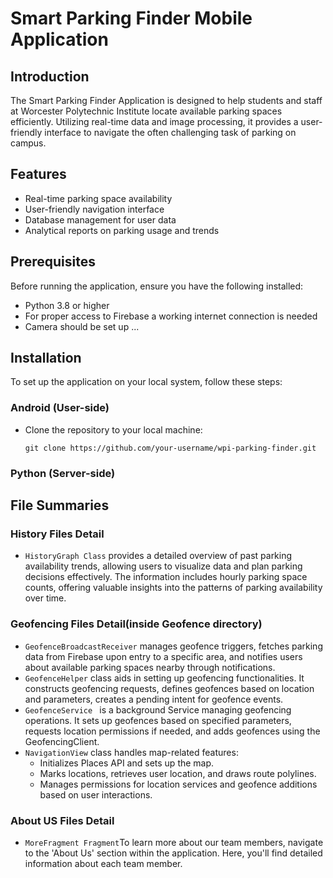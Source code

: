 # Smart Parking Finder Mobile Application

## Introduction

The Smart Parking Finder Application is designed to help students and staff at Worcester Polytechnic Institute locate available parking spaces efficiently. Utilizing real-time data and image processing, it provides a user-friendly interface to navigate the often challenging task of parking on campus.


## Features

- Real-time parking space availability
- User-friendly navigation interface
- Database management for user data
- Analytical reports on parking usage and trends

## Prerequisites

Before running the application, ensure you have the following installed:
- Python 3.8 or higher
- For proper access to Firebase a working internet connection is needed
- Camera should be set up ... 


## Installation

To set up the application on your local system, follow these steps:
### Android (User-side)
+ Clone the repository to your local machine:
    
      git clone https://github.com/your-username/wpi-parking-finder.git
### Python (Server-side)

## File Summaries

### History Files Detail
- `HistoryGraph Class`  provides a detailed overview of past parking availability trends, allowing users to visualize data and plan parking decisions effectively. The information includes hourly parking space counts, offering valuable insights into the patterns of parking availability over time.

### Geofencing Files Detail(inside Geofence directory)
- `GeofenceBroadcastReceiver` manages geofence triggers, fetches parking data from Firebase upon entry to a specific area, and notifies users about available parking spaces nearby through notifications.
- `GeofenceHelper` class aids in setting up geofencing functionalities. It constructs geofencing requests, defines geofences based on location and parameters, creates a pending intent for geofence events.
- `GeofenceService ` is a background Service managing geofencing operations. It sets up geofences based on specified parameters, requests location permissions if needed, and adds geofences using the GeofencingClient.
- `NavigationView` class handles map-related features:
  + Initializes Places API and sets up the map.
  + Marks locations, retrieves user location, and draws route polylines.
  + Manages permissions for location services and geofence additions based on user interactions.
### About US Files Detail
- `MoreFragment Fragment`To learn more about our team members, navigate to the 'About Us' section within the application. Here, you'll find detailed information about each team member.
